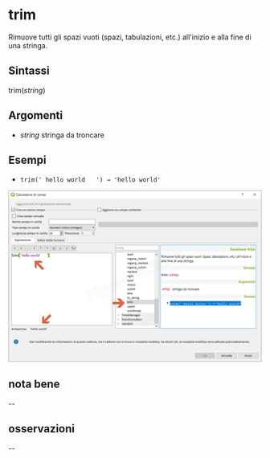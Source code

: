 # trim

Rimuove tutti gli spazi vuoti (spazi, tabulazioni, etc.) all'inizio e alla fine di una stringa.

## Sintassi

trim(_string_)

## Argomenti

* _string_ stringa da troncare

## Esempi

* `trim(' hello world   ') → 'hello world'`

![](/img/stringhe_di_testo/trim/trim1.png)

## nota bene

--

## osservazioni

--